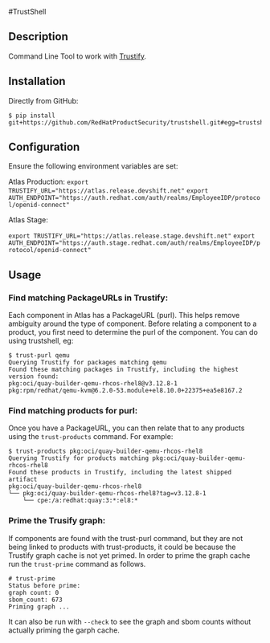#TrustShell

## Description
Command Line Tool to work with [Trustify](https://github.com/trustification/trustify/).

## Installation

Directly from GitHub:

```commandline
$ pip install git+https://github.com/RedHatProductSecurity/trustshell.git#egg=trustshell
```

## Configuration

Ensure the following environment variables are set:

Atlas Production:
`export TRUSTIFY_URL="https://atlas.release.devshift.net"`
`export AUTH_ENDPOINT="https://auth.redhat.com/auth/realms/EmployeeIDP/protocol/openid-connect"`


Atlas Stage:

`export TRUSTIFY_URL="https://atlas.release.stage.devshift.net"`
`export AUTH_ENDPOINT="https://auth.stage.redhat.com/auth/realms/EmployeeIDP/protocol/openid-connect"`

## Usage

### Find matching PackageURLs in Trustify:
Each component in Atlas has a PackageURL (purl). This helps remove ambiguity around the type of component.
Before relating a component to a product, you first need to determine the purl of the component.
You can do using trustshell, eg:

```commandline
$ trust-purl qemu
Querying Trustify for packages matching qemu
Found these matching packages in Trustify, including the highest version found:
pkg:oci/quay-builder-qemu-rhcos-rhel8@v3.12.8-1
pkg:rpm/redhat/qemu-kvm@6.2.0-53.module+el8.10.0+22375+ea5e8167.2
```

### Find matching products for purl:
Once you have a PackageURL, you can then relate that to any products using the `trust-products` command. For example:

```commandline
$ trust-products pkg:oci/quay-builder-qemu-rhcos-rhel8
Querying Trustify for products matching pkg:oci/quay-builder-qemu-rhcos-rhel8
Found these products in Trustify, including the latest shipped artifact
pkg:oci/quay-builder-qemu-rhcos-rhel8
└── pkg:oci/quay-builder-qemu-rhcos-rhel8?tag=v3.12.8-1
    └── cpe:/a:redhat:quay:3:*:el8:*
```

### Prime the Trusify graph:
If components are found with the trust-purl command, but they are not being linked to products with
trust-products, it could be because the Trustify graph cache is not yet primed. In order to prime the graph
cache run the `trust-prime` command as follows.

```commandline
# trust-prime
Status before prime:
graph count: 0
sbom_count: 673
Priming graph ...
```

It can also be run with `--check` to see the graph and sbom counts without actually priming the garph cache.